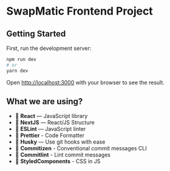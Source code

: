 # SwapMatic Frontend Project


## Getting Started

First, run the development server:

```bash
npm run dev
# or
yarn dev
```

Open [http://localhost:3000](http://localhost:3000) with your browser to see the result.


## What we are using?

- 💫 **React** — JavaScript library
- 🧬 **NextJS** — React/JS Structure
- 📏 **ESLint** — JavaScript linter
- 💖 **Prettier** - Code Formatter
- 🐶 **Husky** — Use git hooks with ease
- 📄 **Commitizen** - Conventional commit messages CLI
- 🚓 **Commitlint** - Lint commit messages
- 💅 **StyledComponents** - CSS in JS
